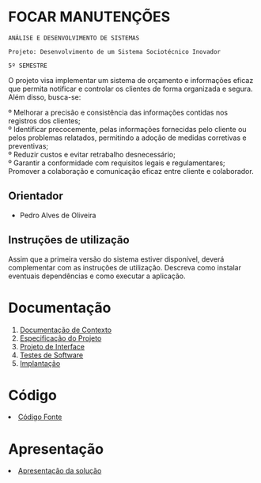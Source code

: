 # FOCAR MANUTENÇÕES

`ANÁLISE E DESENVOLVIMENTO DE SISTEMAS`

`Projeto: Desenvolvimento de um Sistema Sociotécnico Inovador`

`5º SEMESTRE`
  
O projeto visa implementar um sistema de orçamento e informações eficaz que permita notificar e controlar os clientes de forma organizada e segura. Além disso, busca-se:

º Melhorar a precisão e consistência das informações contidas nos registros dos clientes;  
º Identificar precocemente, pelas informações fornecidas pelo cliente ou pelos problemas relatados, permitindo a adoção de medidas corretivas e preventivas;  
º Reduzir custos e evitar retrabalho desnecessário;  
º Garantir a conformidade com requisitos legais e regulamentares;  
Promover a colaboração e comunicação eficaz entre cliente e colaborador.

## Orientador

* Pedro Alves de Oliveira

## Instruções de utilização

Assim que a primeira versão do sistema estiver disponível, deverá complementar com as instruções de utilização. Descreva como instalar eventuais dependências e como executar a aplicação.

# Documentação

<ol>
<li><a href="documentos/01-Documentação de Contexto.md"> Documentação de Contexto</a></li>
<li><a href="documentos/02-Especificação do Projeto.md"> Especificação do Projeto</a></li>
<li><a href="documentos/03-Projeto de Interface.md"> Projeto de Interface</a></li>
<li><a href="documentos/04-Testes de Software.md"> Testes de Software</a></li>
<li><a href="documentos/05-Implantação.md"> Implantação</a></li>
</ol>

# Código

<li><a href="codigo-fonte/README.md"> Código Fonte</a></li>

# Apresentação

<li><a href="apresentacao/README.md"> Apresentação da solução</a></li>
